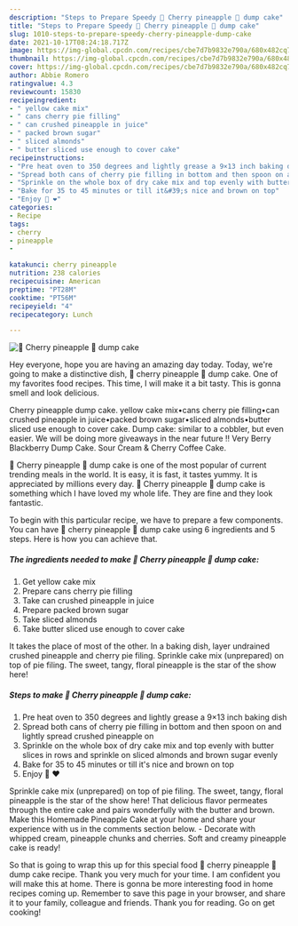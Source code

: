```yaml
---
description: "Steps to Prepare Speedy 🍒 Cherry pineapple 🍍 dump cake"
title: "Steps to Prepare Speedy 🍒 Cherry pineapple 🍍 dump cake"
slug: 1010-steps-to-prepare-speedy-cherry-pineapple-dump-cake
date: 2021-10-17T08:24:18.717Z
image: https://img-global.cpcdn.com/recipes/cbe7d7b9832e790a/680x482cq70/cherry-pineapple-dump-cake-recipe-main-photo.jpg
thumbnail: https://img-global.cpcdn.com/recipes/cbe7d7b9832e790a/680x482cq70/cherry-pineapple-dump-cake-recipe-main-photo.jpg
cover: https://img-global.cpcdn.com/recipes/cbe7d7b9832e790a/680x482cq70/cherry-pineapple-dump-cake-recipe-main-photo.jpg
author: Abbie Romero
ratingvalue: 4.3
reviewcount: 15830
recipeingredient:
- " yellow cake mix"
- " cans cherry pie filling"
- " can crushed pineapple in juice"
- " packed brown sugar"
- " sliced almonds"
- " butter sliced use enough to cover cake"
recipeinstructions:
- "Pre heat oven to 350 degrees and lightly grease a 9×13 inch baking dish"
- "Spread both cans of cherry pie filling in bottom and then spoon on and lightly spread crushed pineapple on"
- "Sprinkle on the whole box of dry cake mix and top evenly with butter slices in rows and sprinkle on sliced almonds and brown sugar evenly"
- "Bake for 35 to 45 minutes or till it&#39;s nice and brown on top"
- "Enjoy 🤗 ❤"
categories:
- Recipe
tags:
- cherry
- pineapple
- 

katakunci: cherry pineapple  
nutrition: 238 calories
recipecuisine: American
preptime: "PT28M"
cooktime: "PT56M"
recipeyield: "4"
recipecategory: Lunch

---
```



![🍒 Cherry pineapple 🍍 dump cake](https://img-global.cpcdn.com/recipes/cbe7d7b9832e790a/680x482cq70/cherry-pineapple-dump-cake-recipe-main-photo.jpg)

Hey everyone, hope you are having an amazing day today. Today, we're going to make a distinctive dish, 🍒 cherry pineapple 🍍 dump cake. One of my favorites food recipes. This time, I will make it a bit tasty. This is gonna smell and look delicious.

Cherry pineapple dump cake. yellow cake mix•cans cherry pie filling•can crushed pineapple in juice•packed brown sugar•sliced almonds•butter sliced use enough to cover cake. Dump cake: similar to a cobbler, but even easier. We will be doing more giveaways in the near future ‼️ Very Berry Blackberry Dump Cake. Sour Cream &amp; Cherry Coffee Cake.

🍒 Cherry pineapple 🍍 dump cake is one of the most popular of current trending meals in the world. It is easy, it is fast, it tastes yummy. It is appreciated by millions every day. 🍒 Cherry pineapple 🍍 dump cake is something which I have loved my whole life. They are fine and they look fantastic.


To begin with this particular recipe, we have to prepare a few components. You can have 🍒 cherry pineapple 🍍 dump cake using 6 ingredients and 5 steps. Here is how you can achieve that.

<!--inarticleads1-->

##### The ingredients needed to make 🍒 Cherry pineapple 🍍 dump cake:

1. Get  yellow cake mix
1. Prepare  cans cherry pie filling
1. Take  can crushed pineapple in juice
1. Prepare  packed brown sugar
1. Take  sliced almonds
1. Take  butter sliced use enough to cover cake


It takes the place of most of the other. In a baking dish, layer undrained crushed pineapple and cherry pie filing. Sprinkle cake mix (unprepared) on top of pie filing. The sweet, tangy, floral pineapple is the star of the show here! 

<!--inarticleads2-->

##### Steps to make 🍒 Cherry pineapple 🍍 dump cake:

1. Pre heat oven to 350 degrees and lightly grease a 9×13 inch baking dish
1. Spread both cans of cherry pie filling in bottom and then spoon on and lightly spread crushed pineapple on
1. Sprinkle on the whole box of dry cake mix and top evenly with butter slices in rows and sprinkle on sliced almonds and brown sugar evenly
1. Bake for 35 to 45 minutes or till it&#39;s nice and brown on top
1. Enjoy 🤗 ❤


Sprinkle cake mix (unprepared) on top of pie filing. The sweet, tangy, floral pineapple is the star of the show here! That delicious flavor permeates through the entire cake and pairs wonderfully with the butter and brown. Make this Homemade Pineapple Cake at your home and share your experience with us in the comments section below. - Decorate with whipped cream, pineapple chunks and cherries. Soft and creamy pineapple cake is ready! 

So that is going to wrap this up for this special food 🍒 cherry pineapple 🍍 dump cake recipe. Thank you very much for your time. I am confident you will make this at home. There is gonna be more interesting food in home recipes coming up. Remember to save this page in your browser, and share it to your family, colleague and friends. Thank you for reading. Go on get cooking!
